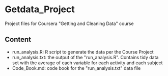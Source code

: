 # Getdata_Project
Project files for Coursera "Getting and Cleaning Data" course

## Content
* run_analysis.R: R script to generate the data per the Course Project
* run_analysis.txt: the output of the "run_analysis.R". Contains tidy data set with the average of each variable for each activity and each subject
* Code_Book.md: code book for the "run_analysis.txt" data file

